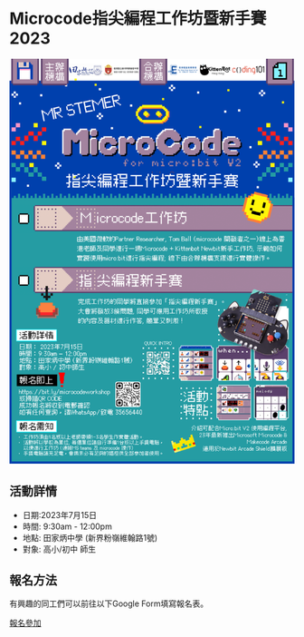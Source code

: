 # Microcode指尖編程工作坊暨新手賽2023

![](./poster.png)

## 活動詳情

- 日期:2023年7月15日
- 時間: 9:30am - 12:00pm
- 地點: 田家炳中學 (新界粉嶺維翰路1號)
- 對象: 高小/初中 師生

## 報名方法

有興趣的同工們可以前往以下Google Form填寫報名表。

[報名參加](https://bit.ly/microcodeworkshop)